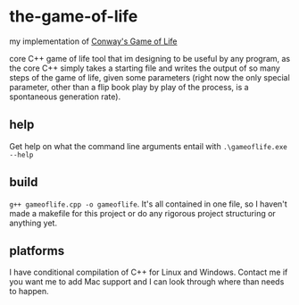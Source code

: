 # the-game-of-life
my implementation of [Conway's Game of Life](https://en.wikipedia.org/wiki/Conway%27s_Game_of_Life)

core C++ game of life tool that im designing to be useful by any program, as the core C++ simply takes a starting file and writes the output of so many steps of the game of life, given some parameters (right now the only special parameter, other than a flip book play by play of the process, is a spontaneous generation rate).

## help
Get help on what the command line arguments entail with `.\gameoflife.exe --help`

## build
`g++ gameoflife.cpp -o gameoflife`. It's all contained in one file, so I haven't made a makefile for this project or do any rigorous project structuring or anything yet.

## platforms
I have conditional compilation of C++ for Linux and Windows. Contact me if you want me to add Mac support and I can look through where than needs to happen.
